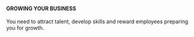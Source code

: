 #### GROWING YOUR BUSINESS

You need to attract talent, develop skills and reward employees preparing you for growth.
